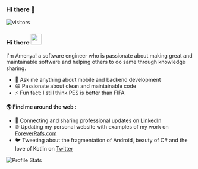 ### Hi there 👋

![visitors](https://visitor-badge.glitch.me/badge?page_id=page.id)

### Hi there  <img src="https://github.com/piyushP7pravin/piyushP7pravin/blob/master/Hi.gif" width="29px"> </h1>

I'm Amenya! a software engineer who is passionate about making great and maintainable software and helping others to do same through knowledge sharing. 


- 💬 Ask me anything about mobile and backend development
- 😄 Passionate about clean and maintainable code
- ⚡ Fun fact: I still think PES is better than FIFA

**🌎  Find me around the web :**
- 💼  Connecting and sharing professional updates on <a href="https://www.linkedin.com/in/zaccheaus-amenya/">LinkedIn</a>
- 🌐  Updating my personal website with examples of my work on <a href="https://amenyaz.github.io">ForeverRafs.com</a>
- 🐦  Tweeting about the fragmentation of Android, beauty of C# and the love of Kotlin on <a href="https://twitter.com/Engr_Amenya">Twitter</a>

![Profile Stats](https://github-readme-stats.vercel.app/api?username=amenyaz_icons=true)

